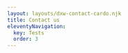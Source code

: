 ```yaml
---
layout: layouts/dxw-contact-cardo.njk
title: Contact us
eleventyNavigation:
  key: Tests
  order: 3
---
```

